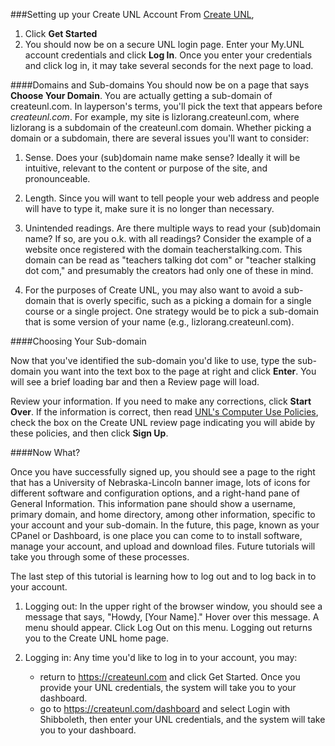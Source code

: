 ###Setting up your Create UNL Account
From [Create UNL](https://createunl.com),

1. Click **Get Started**
2. You should now be on a secure UNL login page. Enter your My.UNL account credentials and click **Log In**. Once you enter your credentials and click log in, it may take several seconds for the next page to load.

####Domains and Sub-domains
You should now be on a page that says **Choose Your Domain**. You are actually getting a sub-domain of createunl.com. In layperson's terms, you'll pick the text that appears before *createunl.com*. For example, my site is lizlorang.createunl.com, where lizlorang is a subdomain of the createunl.com domain. Whether picking a domain or a subdomain, there are several issues you'll want to consider:

1. Sense. Does your (sub)domain name make sense? Ideally it will be intuitive, relevant to the content or purpose of the site, and pronounceable.

2. Length. Since you will want to tell people your web address and people will have to type it, make sure it is no longer than necessary.

3. Unintended readings. Are there multiple ways to read your (sub)domain name? If so, are you o.k. with all readings? Consider the example of a website once registered with the domain teacherstalking.com. This domain can be read as "teachers talking dot com" or "teacher stalking dot com," and presumably the creators had only one of these in mind.

4. For the purposes of Create UNL, you may also want to avoid a sub-domain that is overly specific, such as a picking a domain for a single course or a single project. One strategy would be to pick a sub-domain that is some version of your name (e.g., lizlorang.createunl.com).

####Choosing Your Sub-domain

Now that you've identified the sub-domain you'd like to use, type the sub-domain you want into the text box to the page at right and click **Enter**. You will see a brief loading bar and then a Review page will load.

Review your information. If you need to make any corrections, click **Start Over**. If the information is correct, then read [UNL's Computer Use Policies](http://www.unl.edu/ucomm/compuse/), check the box on the Create UNL review page indicating you will abide by these policies, and then click **Sign Up**.

####Now What?

Once you have successfully signed up, you should see a page to the right that has a University of Nebraska-Lincoln banner image, lots of icons for different software and configuration options, and a right-hand pane of General Information. This information pane should show a username, primary domain, and home directory, among other information, specific to your account and your sub-domain. In the future, this page, known as  your CPanel or Dashboard, is one place you can come to to install software, manage your account, and upload and download files. Future tutorials will take you through some of these processes.

The last step of this tutorial is learning how to log out and to log back in to your account.

1. Logging out: In the upper right of the browser window, you should see a message that says, "Howdy, [Your Name]." Hover over this message. A menu should appear. Click Log Out on this menu. Logging out returns you to the Create UNL home page.

2. Logging in: Any time you'd like to log in to your account, you may:

    - return to https://createunl.com and click Get Started. Once you provide your UNL credentials, the system will take you to your dashboard.
    - go to https://createunl.com/dashboard and select Login with Shibboleth, then enter your UNL credentials, and the system will take you to your dashboard.

